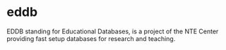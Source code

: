 # eddb

EDDB standing for Educational Databases, is a project of the NTE Center providing fast setup databases for research and teaching.